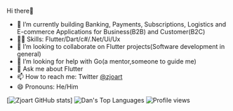  Hi there🙂


- 🌱 I’m currently building Banking, Payments, Subscriptions, Logistics and E-commerce Applications for Business(B2B) and Customer(B2C)
- 🏋🏼 Skills: Flutter/Dart/c#/.Net/Ui/Ux
- 👯 I’m looking to collaborate on Flutter projects(Software development in general)
- 🤔 I’m looking for help with Go(a mentor,someone to guide me)
- 💬 Ask me about Flutter
- 📫 How to reach me: Twitter [@zjoart](https://twitter.com/devjoart?s=09)
- 😄 Pronouns: He/Him

[![Zjoart GitHub stats](https://github-readme-stats.vercel.app/api?username=zjoart&theme=cobalt&show_icons=true&&line_height=40)]
![Dan's Top Languages](https://github-readme-stats.vercel.app/api/top-langs/?username=zjoart&theme=cobalt&show_icons=true)
![Profile views](https://gpvc.arturio.dev/zjoart)  


